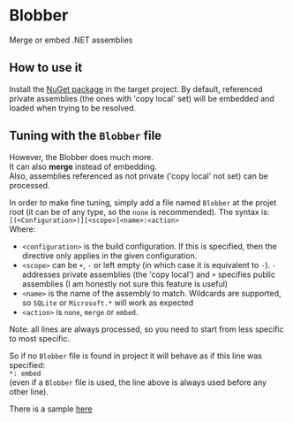 # Blobber
Merge or embed .NET assemblies

## How to use it

Install the [NuGet package](https://www.nuget.org/packages/Blobber/) in the target project.
By default, referenced private assemblies (the ones with 'copy local' set) will be embedded and loaded when trying to be resolved.

## Tuning with the `Blobber` file

However, the Blobber does much more.  
It can also **merge** instead of embedding.  
Also, assemblies referenced as not private ('copy local' not set) can be processed.

In order to make fine tuning, simply add a file named `Blobber` at the projet root (it can be of any type, so the `none` is recommended).
The syntax is:  
`[(<Configuration>)][<scope>]<name>:<action>`  
Where:  
  - `<configuration>` is the build configuration. If this is specified, then the directive only applies in the given configuration.
  - `<scope>` can be `+`, `-` or left empty (in which case it is equivalent to `-`). `-` addresses private assemblies (the 'copy local') and `+` specifies public assemblies (I am honestly not sure this feature is useful)
  - `<name>` is the name of the assembly to match. Wildcards are supported, so `SQLite` or `Microsoft.*` will work as expected
  - `<action>` is `none`, `merge` or `embed`.

Note: all lines are always processed, so you need to start from less specific to most specific.

So if no `Blobber` file is found in project it will behave as if this line was specified:  
`*: embed`  
(even if a `Blobber` file is used, the line above is always used before any other line).

There is a sample [here](https://github.com/picrap/Blobber/blob/master/Test/TestApplication/Blobber)
